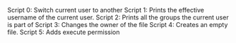 Script 0: Switch current user to another
Script 1: Prints the effective username of the current user.
Script 2: Prints all the groups the current user is part of
Script 3: Changes the owner of the file
Script 4: Creates an empty file.
Script 5: Adds execute permission
